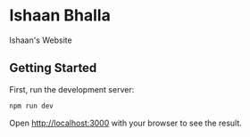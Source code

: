 # Ishaan Bhalla

Ishaan's Website

## Getting Started

First, run the development server:

```bash
npm run dev
```

Open [http://localhost:3000](http://localhost:3000) with your browser to see the result.
